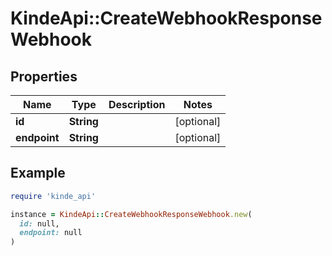 # KindeApi::CreateWebhookResponseWebhook

## Properties

| Name | Type | Description | Notes |
| ---- | ---- | ----------- | ----- |
| **id** | **String** |  | [optional] |
| **endpoint** | **String** |  | [optional] |

## Example

```ruby
require 'kinde_api'

instance = KindeApi::CreateWebhookResponseWebhook.new(
  id: null,
  endpoint: null
)
```

